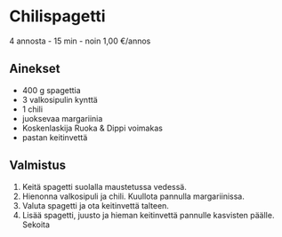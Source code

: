 # Chilispagetti
4 annosta - 15 min - noin 1,00 €/annos

<!--
![Ruokakuva](/.pic/placeholder.png)
-->

## Ainekset
- 400 g spagettia
- 3 valkosipulin kynttä
- 1 chili
- juoksevaa margariinia
- Koskenlaskija Ruoka & Dippi voimakas
- pastan keitinvettä


## Valmistus
1. Keitä spagetti suolalla maustetussa vedessä.
2. Hienonna valkosipuli ja chili. Kuullota pannulla margariinissa.
3. Valuta spagetti ja ota keitinvettä talteen.
4. Lisää spagetti, juusto ja hieman keitinvettä pannulle kasvisten päälle. Sekoita